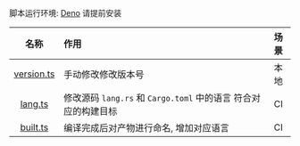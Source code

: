 脚本运行环境: [Deno](https://github.com/denoland/deno) 请提前安装

|          **名称**          | **作用**                                                       | **场景** |
| :------------------------: | :------------------------------------------------------------- | :------: |
| [version.ts](./version.ts) | 手动修改修改版本号                                             |   本地   |
|    [lang.ts](./lang.ts)    | 修改源码 `lang.rs` 和 `Cargo.toml` 中的语言 符合对应的构建目标 |    CI    |
|   [built.ts](./built.ts)   | 编译完成后对产物进行命名, 增加对应语言                         |    CI    |
